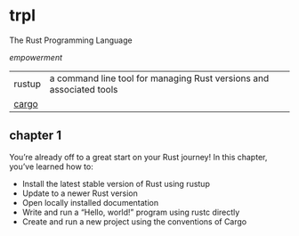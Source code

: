 # trpl

The Rust Programming Language

*empowerment*

|        |                                                                     |
| ------ | ------------------------------------------------------------------- |
| rustup | a command line tool for managing Rust versions and associated tools |
| [cargo](https://doc.rust-lang.org/cargo/index.html)       |                                                                     |


## chapter 1 

You’re already off to a great start on your Rust journey! In this chapter, you’ve learned how to:   

- Install the latest stable version of Rust using rustup
- Update to a newer Rust version
- Open locally installed documentation
- Write and run a “Hello, world!” program using rustc directly
- Create and run a new project using the conventions of Cargo
